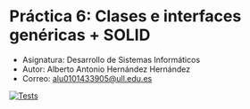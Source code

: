 # Práctica 6: Clases e interfaces genéricas + SOLID
* Asignatura: Desarrollo de Sistemas Informáticos
* Autor: Alberto Antonio Hernández Hernández
* Correo: alu0101433905@ull.edu.es

[![Tests](https://github.com/ULL-ESIT-INF-DSI-2425/prct06-generics-solid-Albertohdez02/actions/workflows/ci.yml/badge.svg)](https://github.com/ULL-ESIT-INF-DSI-2425/prct06-generics-solid-Albertohdez02/actions/workflows/ci.yml)
